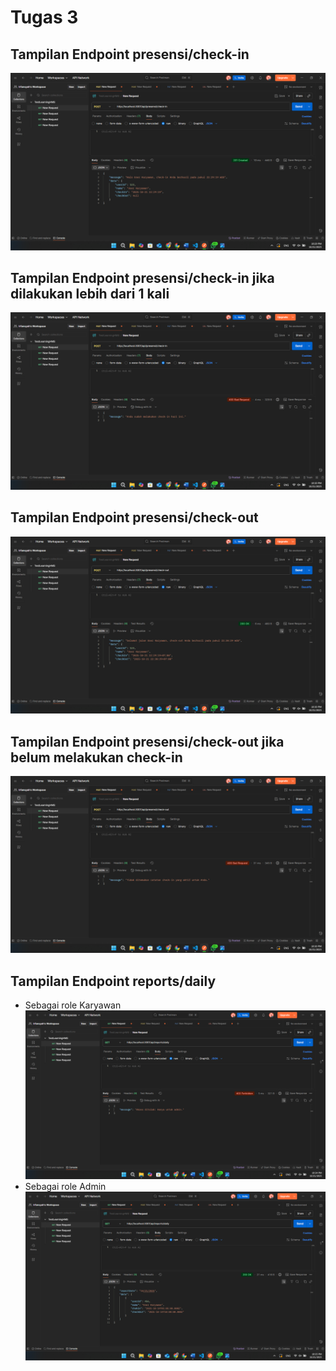 # Tugas 3

## Tampilan Endpoint presensi/check-in
![presensi/check-in](Documentation/image-5.png)
## Tampilan Endpoint presensi/check-in jika dilakukan lebih dari 1 kali
![presensi/check-in jika dilakukan lebih dari 1 kali](Documentation/image-6.png)
## Tampilan Endpoint presensi/check-out
![presensi/check-out](Documentation/image-7.png)
## Tampilan Endpoint presensi/check-out jika belum melakukan check-in
![presensi/check-out jika belum melakukan check-in](Documentation/image-8.png)
## Tampilan Endpoint reports/daily
- Sebagai role Karyawan
![reports/daily role Karyawan](Documentation/image-9.png)
- Sebagai role Admin
![reports/daily role Admin](Documentation/image-10.png)